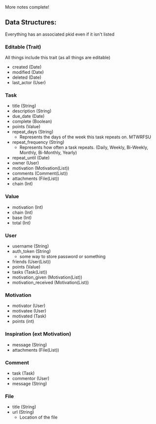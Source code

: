 More notes complete!
## Data Structures:
Everything has an associated pkid even if it isn't listed

### Editable (Trait)
All things include this trait (as all things are editable)
- created (Date)
- modified (Date)
- deleted (Date)
- last_actor (User)

### Task
- title (String)
- description (String)
- due_date (Date)
- complete (Boolean)
- points (Value)
- repeat_days (String)
    - Represents the days of the week this task repeats on. MTWRFSU
- repeat_frequency (String)
    - Represents how often a task repeats. (Daily, Weekly, Bi-Weekly, Monthly, Bi-Monthly, Yearly)
- repeat_until (Date)
- owner (User)
- motivation (Motivation(List))
- comments (Comment(List))
- attachments (File(List))
- chain (Int)

### Value
- motivation (Int)
- chain (Int)
- base (Int)
- total (Int)

### User
- username (String)
- auth_token (String)
    - some way to store password or something
- friends (User(List))
- points (Value)
- tasks (Task(List))
- motivation_given (Motivation(List))
- motivation_received (Motivation(List))

### Motivation
- motivator (User)
- motivatee (User)
- motivated (Task)
- points (int)

### Inspiration (ext Motivation)
- message (String)
- attachments (File(List))

### Comment
- task (Task)
- commentor (User)
- message (String)

### File
- title (String)
- url (String)
    - Location of the file
